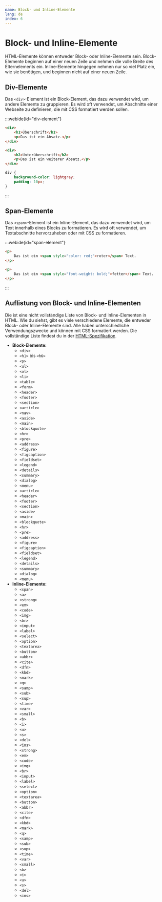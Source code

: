 ```yaml
---
name: Block- und Inline-Elemente
lang: de
index: 6
---
```


# Block- und Inline-Elemente

HTML-Elemente können entweder Block- oder Inline-Elemente sein. Block-Elemente beginnen auf einer neuen Zeile und nehmen die volle Breite des Elternelements ein. Inline-Elemente hingegen nehmen nur so viel Platz ein, wie sie benötigen, und beginnen nicht auf einer neuen Zeile.

## Div-Elemente

Das `<div>`-Element ist ein Block-Element, das dazu verwendet wird, um andere Elemente zu gruppieren. Es wird oft verwendet, um Abschnitte einer Webseite zu definieren, die mit CSS formatiert werden sollen.

:::webide{id="div-element"}

```html
<div>
    <h1>Überschrift</h1>
    <p>Das ist ein Absatz.</p>
</div>

<div>
    <h2>Unterüberschrift</h2>
    <p>Das ist ein weiterer Absatz.</p>
</div>
```

```css
div {
    background-color: lightgray;
    padding: 10px;
}
```
:::

## Span-Elemente

Das `<span>`-Element ist ein Inline-Element, das dazu verwendet wird, um Text innerhalb eines Blocks zu formatieren. Es wird oft verwendet, um Textabschnitte hervorzuheben oder mit CSS zu formatieren.

:::webide{id="span-element"}

```html
<p>
    Das ist ein <span style="color: red;">roter</span> Text.
</p>

<p>
    Das ist ein <span style="font-weight: bold;">fetter</span> Text.
</p>
```

:::

## Auflistung von Block- und Inline-Elementen

Die ist eine nicht vollständige Liste von Block- und Inline-Elementen in HTML. Wie du siehst, gibt es viele verschiedene Elemente, die entweder Block- oder Inline-Elemente sind. Alle haben unterschiedliche Verwendungszwecke und können mit CSS formatiert werden. Die vollständige Liste findest du in der [HTML-Spezifikation](https://html.spec.whatwg.org/multipage/#toc-semantics).

- **Block-Elemente**:
  - `<div>`
  - `<h1>` bis `<h6>`
  - `<p>`
  - `<ul>`
  - `<ol>`
  - `<li>`
  - `<table>`
  - `<form>`
  - `<header>`
  - `<footer>`
  - `<section>`
  - `<article>`
  - `<nav>`
  - `<aside>`
  - `<main>`
  - `<blockquote>`
  - `<hr>`
  - `<pre>`
  - `<address>`
  - `<figure>`
  - `<figcaption>`
  - `<fieldset>`
  - `<legend>`
  - `<details>`
  - `<summary>`
  - `<dialog>`
  - `<menu>`
  - `<article>`
  - `<header>`
  - `<footer>`
  - `<section>`
  - `<aside>`
  - `<main>`
  - `<blockquote>`
  - `<hr>`
  - `<pre>`
  - `<address>`
  - `<figure>`
  - `<figcaption>`
  - `<fieldset>`
  - `<legend>`
  - `<details>`
  - `<summary>`
  - `<dialog>`
  - `<menu>`
- **Inline-Elemente**: 
  - `<span>`
  - `<a>`
  - `<strong>`
  - `<em>`
  - `<code>`
  - `<img>`
  - `<br>`
  - `<input>`
  - `<label>`
  - `<select>`
  - `<option>`
  - `<textarea>`
  - `<button>`
  - `<abbr>`
  - `<cite>`
  - `<dfn>`
  - `<kbd>`
  - `<mark>`
  - `<q>`
  - `<samp>`
  - `<sub>`
  - `<sup>`
  - `<time>`
  - `<var>`
  - `<small>`
  - `<b>`
  - `<i>`
  - `<u>`
  - `<s>`
  - `<del>`
  - `<ins>`
  - `<strong>`
  - `<em>`
  - `<code>`
  - `<img>`
  - `<br>`
  - `<input>`
  - `<label>`
  - `<select>`
  - `<option>`
  - `<textarea>`
  - `<button>`
  - `<abbr>`
  - `<cite>`
  - `<dfn>`
  - `<kbd>`
  - `<mark>`
  - `<q>`
  - `<samp>`
  - `<sub>`
  - `<sup>`
  - `<time>`
  - `<var>`
  - `<small>`
  - `<b>`
  - `<i>`
  - `<u>`
  - `<s>`
  - `<del>`
  - `<ins>`
